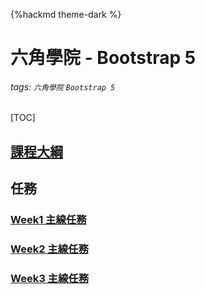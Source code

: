 {%hackmd theme-dark %}
# 六角學院 - Bootstrap 5
###### tags: `六角學院` `Bootstrap 5` 
[TOC]
## [課程大綱](https://hackmd.io/@YmcMgo-NSKOqgTGAjl_5tg/ryar-vGOd/%2FNdGKchTeRBqbkTMiQ2HSmw)
## 任務
### [Week1 主線任務](/Q4OO798zQv2iNRJQA1Hx8g)
### [Week2 主線任務](/vYdQJEdFQSaEcOI8c21yZQ)
### [Week3 主線任務](/-rB5NpgMTIGKshHRxCh9eg)